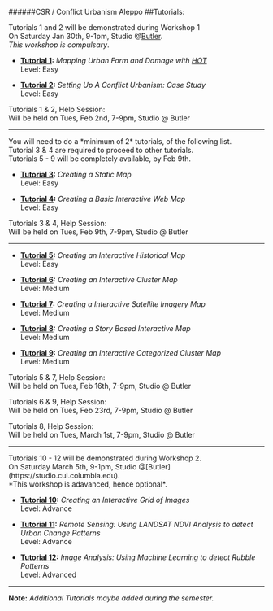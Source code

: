######CSR / Conflict Urbanism Aleppo
##Tutorials:

Tutorials 1 and 2 will be demonstrated during Workshop 1</br>
On Saturday Jan 30th, 9-1pm, Studio @[Butler](https://studio.cul.columbia.edu).</br>
*This workshop is compulsary*.

+ **[Tutorial 1](/Tutorials/Tutorial01/README.md):** 
*Mapping Urban Form and Damage with [HOT](http://hotosm.org)* </br>
Level: Easy

+ **[Tutorial 2](/Tutorials/Tutorial02/README.md):** 
*Setting Up A Conflict Urbanism: Case Study*</br>
Level: Easy

Tutorials 1 & 2, Help Session:</br>
Will be held on Tues, Feb 2nd, 7-9pm, Studio @ Butler

<hr/>
You will need to do a *minimum of 2* tutorials, of the following list. </br>
Tutorial 3 & 4 are required to proceed to other tutorials.</br>
Tutorials 5 - 9 will be completely available, by Feb 9th.</br>


+ **[Tutorial 3](/Tutorials/Tutorial03/README.md):** 
*Creating a Static Map*</br>
Level: Easy

+ **[Tutorial 4](/Tutorials/Tutorial04/README.md):** 
*Creating a Basic Interactive Web Map*</br>
Level: Easy

Tutorials 3 & 4, Help Session:</br>
Will be held on Tues, Feb 9th, 7-9pm, Studio @ Butler</br>

<hr/>

+ **[Tutorial 5](/Tutorials/Tutorial05/README.md):** 
*Creating an Interactive Historical Map*</br>
Level: Easy

+ **[Tutorial 6](/Tutorials/Tutorial06/README.md):** 
*Creating an Interactive Cluster Map*</br>
Level: Medium

+ **[Tutorial 7](/Tutorials/Tutorial07/README.md):** 
*Creating a Interactive Satellite Imagery Map*</br>
Level: Medium

+ **[Tutorial 8](/Tutorials/Tutorial08/README.md):** 
*Creating a Story Based Interactive Map*</br>
Level: Medium

+ **[Tutorial 9](/Tutorials/Tutorial09/README.md):** 
*Creating an Interactive Categorized Cluster Map*</br>
Level: Medium

Tutorials 5 & 7, Help Session:</br>
Will be held on Tues, Feb 16th, 7-9pm, Studio @ Butler

Tutorials 6 & 9, Help Session:</br>
Will be held on Tues, Feb 23rd, 7-9pm, Studio @ Butler

Tutorials 8, Help Session:</br>
Will be held on Tues, March 1st, 7-9pm, Studio @ Butler

<hr/>
Tutorials 10 - 12 will be demonstrated during Workshop 2. </br> 
On Saturday March 5th, 9-1pm, Studio @[Butler](https://studio.cul.columbia.edu).</br>
*This workshop is adavanced, hence optional*.

+ **[Tutorial 10](/Tutorials/Tutorial10/README.md):** 
*Creating an Interactive Grid of Images*</br>
Level: Advance

+ **[Tutorial 11](/Tutorials/Tutorial11/README.md):** 
*Remote Sensing: Using LANDSAT NDVI Analysis to detect Urban Change Patterns*</br>
Level: Advance

+ **[Tutorial 12](/Tutorials/Tutorial12/README.md):** 
*Image Analysis: Using Machine Learning to detect Rubble Patterns*</br>
Level: Advanced

<hr/>

**Note:**
*Additional Tutorials maybe added during the semester.*
